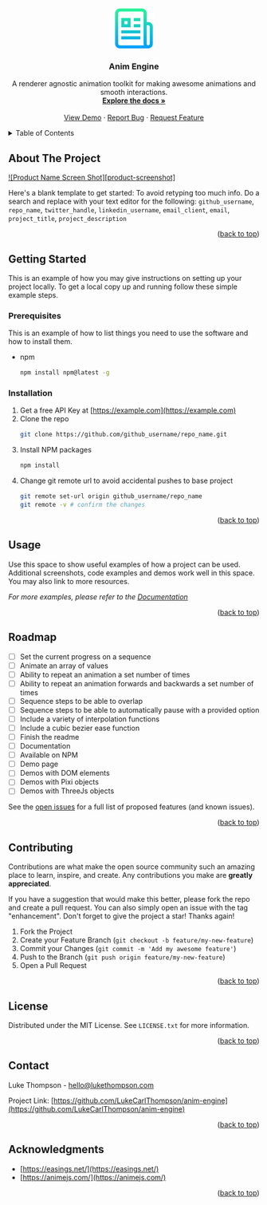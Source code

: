 <a id="readme-top"></a>

<!-- PROJECT LOGO -->
<br />
<div align="center">
  <a href="https://github.com/LukeCarlThompson/anim-engine">
    <img src="public/logo.png" alt="Logo" width="80" height="80">
  </a>

<h3 align="center">Anim Engine</h3>

  <p align="center">
    A renderer agnostic animation toolkit for making awesome animations and smooth interactions.
    <br />
    <a href="https://github.com/LukeCarlThompson/anim-engine"><strong>Explore the docs »</strong></a>
    <br />
    <br />
    <a href="https://github.com/LukeCarlThompson/anim-engine">View Demo</a>
    ·
    <a href="https://github.com/LukeCarlThompson/anim-engine/issues/new?labels=bug&template=bug-report---.md">Report Bug</a>
    ·
    <a href="https://github.com/LukeCarlThompson/anim-engine/issues/new?labels=enhancement&template=feature-request---.md">Request Feature</a>
  </p>
</div>

<!-- TABLE OF CONTENTS -->
<details>
  <summary>Table of Contents</summary>
  <ol>
    <li>
      <a href="#about-the-project">About The Project</a>
    </li>
    <li>
      <a href="#getting-started">Getting Started</a>
      <ul>
        <li><a href="#prerequisites">Prerequisites</a></li>
        <li><a href="#installation">Installation</a></li>
      </ul>
    </li>
    <li><a href="#usage">Usage</a></li>
    <li><a href="#roadmap">Roadmap</a></li>
    <li><a href="#contributing">Contributing</a></li>
    <li><a href="#license">License</a></li>
    <li><a href="#contact">Contact</a></li>
  </ol>
</details>

<!-- ABOUT THE PROJECT -->

## About The Project

[![Product Name Screen Shot][product-screenshot]](https://example.com)

Here's a blank template to get started: To avoid retyping too much info. Do a search and replace with your text editor for the following: `github_username`, `repo_name`, `twitter_handle`, `linkedin_username`, `email_client`, `email`, `project_title`, `project_description`

<p align="right">(<a href="#readme-top">back to top</a>)</p>

<!-- GETTING STARTED -->

## Getting Started

This is an example of how you may give instructions on setting up your project locally.
To get a local copy up and running follow these simple example steps.

### Prerequisites

This is an example of how to list things you need to use the software and how to install them.

- npm
  ```sh
  npm install npm@latest -g
  ```

### Installation

1. Get a free API Key at [https://example.com](https://example.com)
1. Clone the repo
   ```sh
   git clone https://github.com/github_username/repo_name.git
   ```
1. Install NPM packages
   ```sh
   npm install
   ```
1. Change git remote url to avoid accidental pushes to base project
   ```sh
   git remote set-url origin github_username/repo_name
   git remote -v # confirm the changes
   ```

<p align="right">(<a href="#readme-top">back to top</a>)</p>

<!-- USAGE EXAMPLES -->

## Usage

Use this space to show useful examples of how a project can be used. Additional screenshots, code examples and demos work well in this space. You may also link to more resources.

_For more examples, please refer to the [Documentation](https://example.com)_

<p align="right">(<a href="#readme-top">back to top</a>)</p>

<!-- ROADMAP -->

## Roadmap

- [ ] Set the current progress on a sequence
- [ ] Animate an array of values
- [ ] Ability to repeat an animation a set number of times
- [ ] Ability to repeat an animation forwards and backwards a set number of times
- [ ] Sequence steps to be able to overlap
- [ ] Sequence steps to be able to automatically pause with a provided option
- [ ] Include a variety of interpolation functions
- [ ] Include a cubic bezier ease function
- [ ] Finish the readme
- [ ] Documentation
- [ ] Available on NPM
- [ ] Demo page
- [ ] Demos with DOM elements
- [ ] Demos with Pixi objects
- [ ] Demos with ThreeJs objects

See the [open issues](https://github.com/LukeCarlThompson/anim-engine/issues) for a full list of proposed features (and known issues).

<p align="right">(<a href="#readme-top">back to top</a>)</p>

<!-- CONTRIBUTING -->

## Contributing

Contributions are what make the open source community such an amazing place to learn, inspire, and create. Any contributions you make are **greatly appreciated**.

If you have a suggestion that would make this better, please fork the repo and create a pull request. You can also simply open an issue with the tag "enhancement".
Don't forget to give the project a star! Thanks again!

1. Fork the Project
2. Create your Feature Branch (`git checkout -b feature/my-new-feature`)
3. Commit your Changes (`git commit -m 'Add my awesome feature'`)
4. Push to the Branch (`git push origin feature/my-new-feature`)
5. Open a Pull Request

<p align="right">(<a href="#readme-top">back to top</a>)</p>

<!-- LICENSE -->

## License

Distributed under the MIT License. See `LICENSE.txt` for more information.

<p align="right">(<a href="#readme-top">back to top</a>)</p>

<!-- CONTACT -->

## Contact

Luke Thompson - hello@lukethompson.com

Project Link: [https://github.com/LukeCarlThompson/anim-engine](https://github.com/LukeCarlThompson/anim-engine)

<p align="right">(<a href="#readme-top">back to top</a>)</p>

<!-- ACKNOWLEDGMENTS -->

## Acknowledgments

- [https://easings.net/](https://easings.net/)
- [https://animejs.com/](https://animejs.com/)

<p align="right">(<a href="#readme-top">back to top</a>)</p>

